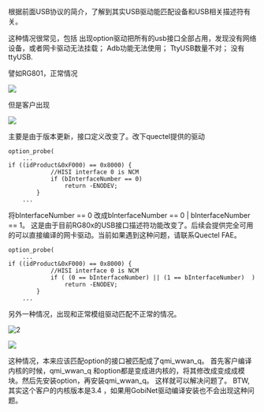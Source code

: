 根据前面USB协议的简介，了解到其实USB驱动能匹配设备和USB相关描述符有关。

这种情况很常见，包括
出现option驱动把所有的usb接口全部占用，发现没有网络设备，或者网卡驱动无法挂载；
	Adb功能无法使用；
	TtyUSB数量不对；
	没有ttyUSB.

譬如RG801，正常情况
 
![](/imgs/lsusb01.png)


但是客户出现

![](/imgs/lsusb_wrong.png)

主要是由于版本更新，接口定义改变了。改下quectel提供的驱动

    option_probe(
        ...
    if ((idProduct&0xF000) == 0x8000) {
                //HISI interface 0 is NCM
                if (bInterfaceNumber == 0)
                    return -ENODEV;
            }
        ...

将bInterfaceNumber == 0 改成bInterfaceNumber == 0 | bInterfaceNumber == 1。 这是由于目前RG80x的USB接口描述符功能改变了。后续会提供完全可用的可以直接编译的网卡驱动。当前如果遇到这种问题，请联系Quectel FAE。

    option_probe(
        ...
    if ((idProduct&0xF000) == 0x8000) {
                //HISI interface 0 is NCM
                if ( (0 == bInterfaceNumber) || (1 == bInterfaceNumber)  )
                    return -ENODEV;
            }
        ...


另外一种情况，出现和正常模组驱动匹配不正常的情况。

 ![2](/imgs/lsusb_qmi-1.png)

 ![](/imgs/usbdevices-qmi.png)

这种情况，本来应该匹配option的接口被匹配成了qmi_wwan_q。
首先客户编译内核的时候，qmi_wwan_q 和option都是变成进内核的，将其修改成变成成模块。然后先安装option，再安装qmi_wwan_q。
这样就可以解决问题了。
BTW, 其实这个客户的内核版本是3.4 ，如果用GobiNet驱动编译安装也不会出现这种问题。
